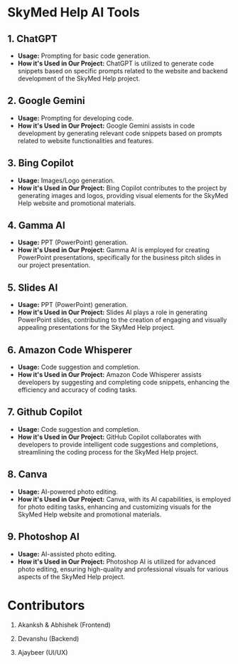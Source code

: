# SkyMed Help AI Tools

## 1. ChatGPT
- **Usage:** Prompting for basic code generation.
- **How it's Used in Our Project:** ChatGPT is utilized to generate code snippets based on specific prompts related to the website and backend development of the SkyMed Help project.

## 2. Google Gemini
- **Usage:** Prompting for developing code.
- **How it's Used in Our Project:** Google Gemini assists in code development by generating relevant code snippets based on prompts related to website functionalities and features.

## 3. Bing Copilot
- **Usage:** Images/Logo generation.
- **How it's Used in Our Project:** Bing Copilot contributes to the project by generating images and logos, providing visual elements for the SkyMed Help website and promotional materials.

## 4. Gamma AI
- **Usage:** PPT (PowerPoint) generation.
- **How it's Used in Our Project:** Gamma AI is employed for creating PowerPoint presentations, specifically for the business pitch slides in our project presentation.

## 5. Slides AI
- **Usage:** PPT (PowerPoint) generation.
- **How it's Used in Our Project:** Slides AI plays a role in generating PowerPoint slides, contributing to the creation of engaging and visually appealing presentations for the SkyMed Help project.

## 6. Amazon Code Whisperer
- **Usage:** Code suggestion and completion.
- **How it's Used in Our Project:** Amazon Code Whisperer assists developers by suggesting and completing code snippets, enhancing the efficiency and accuracy of coding tasks.

## 7. Github Copilot
- **Usage:** Code suggestion and completion.
- **How it's Used in Our Project:** GitHub Copilot collaborates with developers to provide intelligent code suggestions and completions, streamlining the coding process for the SkyMed Help project.

## 8. Canva
- **Usage:** AI-powered photo editing.
- **How it's Used in Our Project:** Canva, with its AI capabilities, is employed for photo editing tasks, enhancing and customizing visuals for the SkyMed Help website and promotional materials.

## 9. Photoshop AI
- **Usage:** AI-assisted photo editing.
- **How it's Used in Our Project:** Photoshop AI is utilized for advanced photo editing, ensuring high-quality and professional visuals for various aspects of the SkyMed Help project.

# Contributors

1. Akanksh & Abhishek (Frontend)

2. Devanshu (Backend)

3. Ajaybeer (UI/UX)

